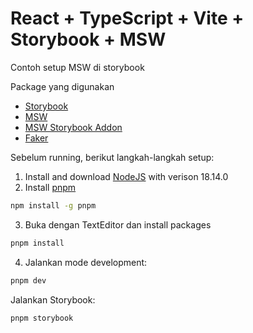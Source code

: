 # React + TypeScript + Vite + Storybook + MSW

Contoh setup MSW di storybook

Package yang digunakan

- [Storybook](https://storybook.js.org/docs/react/get-started/install)
- [MSW](https://github.com/mswjs/msw)
- [MSW Storybook Addon](https://github.com/mswjs/msw-storybook-addon)
- [Faker](https://github.com/faker-js/faker)

Sebelum running, berikut langkah-langkah setup:

1. Install and download [NodeJS](https://nodejs.org/dist/v18.14.0/) with verison 18.14.0
2. Install [pnpm](https://pnpm.io/installation)

```bash
npm install -g pnpm
```

3. Buka dengan TextEditor dan install packages
```bash
pnpm install
```
4. Jalankan mode development:

```bash
pnpm dev
```
Jalankan Storybook:

```bash
pnpm storybook
```